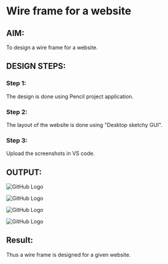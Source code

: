 # Wire frame for a website

## AIM:
To design a wire frame for a website.

## DESIGN STEPS:

### Step 1:
The design is done using Pencil project application.

### Step 2:
The layout of the website is done using "Desktop sketchy GUI".

### Step 3:
Upload the screenshots in VS code.

## OUTPUT:

![GitHub Logo](Home.jpg)

![GitHub Logo](History.jpg)

![GitHub Logo](Gallery.jpg)

![GitHub Logo](People.jpg)

## Result:
Thus a wire frame is designed for a given website.
